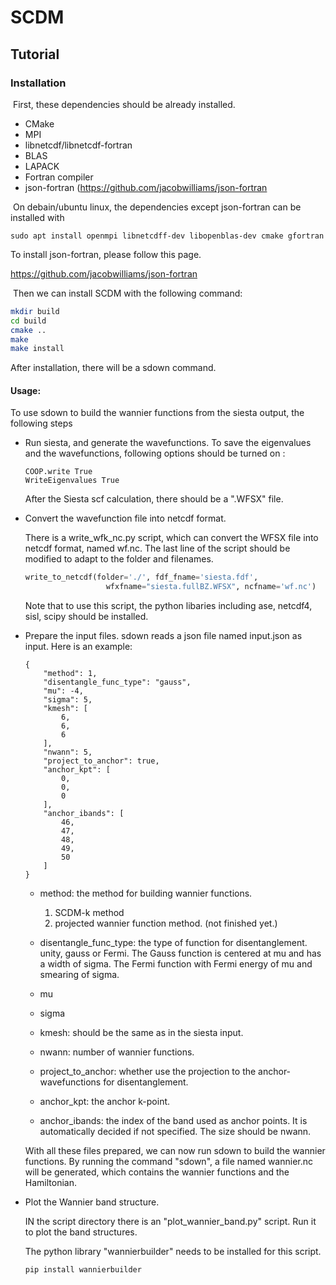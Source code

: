 # SCDM

## Tutorial

### Installation

​	  First, these dependencies should be already installed. 

- CMake
- MPI
- libnetcdf/libnetcdf-fortran
- BLAS
- LAPACK
- Fortran compiler 
- json-fortran (https://github.com/jacobwilliams/json-fortran

​	On debain/ubuntu linux, the dependencies except json-fortran can be installed with

```shell
sudo apt install openmpi libnetcdff-dev libopenblas-dev cmake gfortran
```

To install json-fortran, please follow this page. 

https://github.com/jacobwilliams/json-fortran

​	Then we can install SCDM with the following command:

```bash
mkdir build
cd build
cmake ..
make
make install
```

After installation, there will be a sdown command. 

#### Usage:

To use sdown to build the wannier functions from the siesta output, the following steps 

- Run siesta, and generate the wavefunctions. To save the eigenvalues and the wavefunctions, following options should be turned on :

  ```
  COOP.write True
  WriteEigenvalues True
  ```

  After the Siesta scf calculation, there should be a ".WFSX" file.

- Convert the wavefunction file into netcdf format. 

  There is a write_wfk_nc.py  script, which can convert the WFSX file into netcdf format, named wf.nc. The last line of the script should be modified to adapt to the folder and filenames. 

  ```python
  write_to_netcdf(folder='./', fdf_fname='siesta.fdf',
                    wfxfname="siesta.fullBZ.WFSX", ncfname='wf.nc')
  ```

  Note that to use this script, the python libaries including ase, netcdf4, sisl, scipy should be installed.

- Prepare the input files. sdown reads a json file named input.json as input. Here is an example:

  ````
  {                             
      "method": 1,
      "disentangle_func_type": "gauss",
      "mu": -4,
      "sigma": 5,
      "kmesh": [
          6,
          6,
          6
      ],
      "nwann": 5,
      "project_to_anchor": true,
      "anchor_kpt": [
          0,
          0,
          0
      ],
      "anchor_ibands": [
          46,
          47,
          48,
          49,
          50
      ]
  }
  ````

  - method: the method for building wannier functions.

    1. SCDM-k method
    2. projected wannier function method. (not finished yet.)

  - disentangle_func_type: the type of function for disentanglement.  unity, gauss or Fermi.  The Gauss function is centered at mu and has a width of sigma. The Fermi function with Fermi energy of mu and smearing of sigma.  

  - mu

  - sigma

  - kmesh: should be the same as in the siesta input. 

  - nwann: number of wannier functions.

  - project_to_anchor: whether use the projection to the anchor-wavefunctions for disentanglement. 

  - anchor_kpt: the anchor k-point. 

  - anchor_ibands: the index of the band used as anchor points.  It is automatically decided if not specified. The size should be nwann. 

    

  With all these files prepared, we can now run sdown to build the wannier functions.  By running the command "sdown", a file named wannier.nc will be generated, which contains the wannier functions and the Hamiltonian. 

  

- Plot the Wannier band structure. 

  IN the script directory there is an "plot_wannier_band.py" script. Run it to plot the band structures. 

  The python library "wannierbuilder" needs to be installed for this script. 

  ```
  pip install wannierbuilder
  ```

  

  

  

​	





